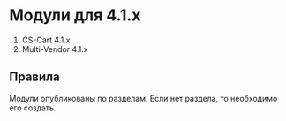 Модули для 4.1.x
================

1. CS-Cart 4.1.x
2. Multi-Vendor 4.1.x

Правила
-------

Модули опубликованы по разделам. Если нет раздела, то необходимо его создать.

